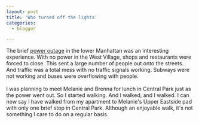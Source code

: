 ```yaml
---
layout: post
title: 'Who turned off the lights'
categories:
  - blogger

---
```


The brief <a href="http://www.ny1.com/ny/TopStories/SubTopic/index.html?topicintid=1&amp;subtopicintid=1&amp;contentintid=23113">power outage</a> in the lower Manhattan was an interesting experience.  With no power in the West Village, shops and restaurants were forced to close.  This sent a large number of people out onto the streets.  And traffic was a total mess with no traffic signals working.  Subways were not working and buses were overflowing with people.
<br />
<br />I was planning to meet Melanie and Brenna for lunch in Central Park just as the power went out.  So I started walking.  And I walked, and I walked.  I can now say I have walked from my apartment to Melanie's Upper Eastside pad with only one brief stop in Central Park.  Although an enjoyable walk, it's not something I care to do on a regular basis.
